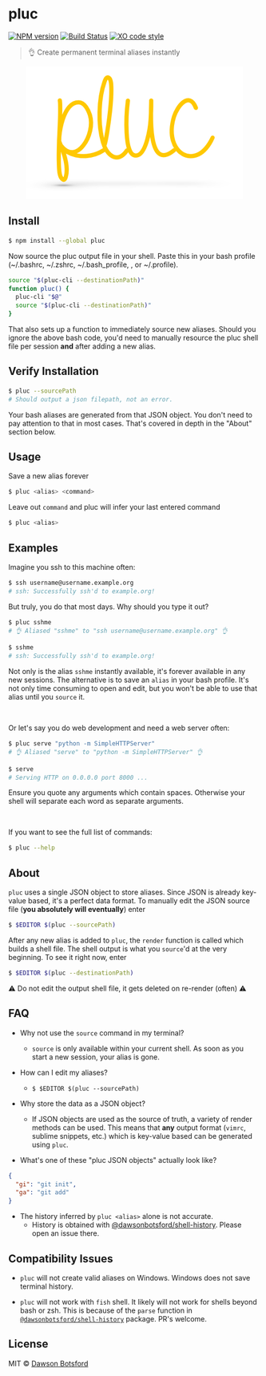 # pluc
[![NPM version][npm-image]][npm-url] [![Build Status][travis-image]][travis-url] [![XO code style][xo-image]][xo-url]

> :ok_hand: Create permanent terminal aliases instantly

<p align="center">
  <img src="./media/logo.png" alt="logo"/>
</p>

## Install

```sh
$ npm install --global pluc
```

Now source the pluc output file in your shell. Paste this in your bash profile (~/.bashrc, ~/.zshrc, ~/.bash_profile, , or ~/.profile).

```sh
source "$(pluc-cli --destinationPath)"
function pluc() {
  pluc-cli "$@"
  source "$(pluc-cli --destinationPath)"
}
```

That also sets up a function to immediately source new aliases. Should you ignore the above bash code, you'd need to manually resource the pluc shell file per session **and** after adding a new alias.

## Verify Installation

```sh
$ pluc --sourcePath
# Should output a json filepath, not an error.
```

Your bash aliases are generated from that JSON object. You don't need to pay attention to that in most cases. That's covered in depth in the "About" section below.

## Usage

Save a new alias forever

```sh
$ pluc <alias> <command>
```

Leave out `command` and pluc will infer your last entered command

```sh
$ pluc <alias>
```

## Examples

Imagine you ssh to this machine often:

```sh
$ ssh username@username.example.org
# ssh: Successfully ssh'd to example.org!
```

But truly, you do that most days. Why should you type it out?

```sh
$ pluc sshme
# 👌 Aliased "sshme" to "ssh username@username.example.org" 👌

$ sshme
# ssh: Successfully ssh'd to example.org!
```

Not only is the alias `sshme` instantly available, it's forever available in any new sessions. The alternative is to save an `alias` in your bash profile. It's not only time consuming to open and edit, but you won't be able to use that alias until you `source` it.

<br/>

Or let's say you do web development and need a web server often:

```sh
$ pluc serve "python -m SimpleHTTPServer"
# 👌 Aliased "serve" to "python -m SimpleHTTPServer" 👌

$ serve
# Serving HTTP on 0.0.0.0 port 8000 ...
```

Ensure you quote any arguments which contain spaces. Otherwise your shell will separate each word as separate arguments.

<br/>

If you want to see the full list of commands:

```sh
$ pluc --help
```

## About

`pluc` uses a single JSON object to store aliases. Since JSON is already key-value based, it's a perfect data format. To manually edit the JSON source file (**you absolutely will eventually**) enter

```sh
$ $EDITOR $(pluc --sourcePath)
```

After any new alias is added to `pluc`, the `render` function is called which builds a shell file. The shell output is what you `source`'d at the very beginning. To see it right now, enter

```sh
$ $EDITOR $(pluc --destinationPath)
```

:warning: Do not edit the output shell file, it gets deleted on re-render (often) :warning:


## FAQ

* Why not use the `source` command in my terminal?
  * `source` is only available within your current shell. As soon as you start a new session, your alias is gone.

* How can I edit my aliases?
  * `$ $EDITOR $(pluc --sourcePath)`


* Why store the data as a JSON object?
  * If JSON objects are used as the source of truth, a variety of render methods can be used. This means that **any** output format (`vimrc`, sublime snippets, etc.) which is key-value based can be generated using `pluc`.

* What's one of these "pluc JSON objects" actually look like?

```json
{
  "gi": "git init",
  "ga": "git add"
}
```

* The history inferred by `pluc <alias>` alone is not accurate.
  * History is obtained with [@dawsonbotsford/shell-history](https://github.com/dawsonbotsford/shell-history). Please open an issue there.

<!-- * How can I add a new render method?
  1. Create and test a render function as a standalone module. (Fork [build-shell-fn](https://github.com/dawsonbotsford/build-shell-fn))
  2. Add a transpile method in [index.js](./src/index.js). (Copy `transpileJSON()`)
  3. Add a flag for render function within [cli.js](./src/cli.js)
  4. Document the new render method in the `--help` in `src/cli.js`
  5. PR!
 -->
## Compatibility Issues

* `pluc` will not create valid aliases on Windows. Windows does not save terminal history.

* `pluc` will not work with `fish` shell. It likely will not work for shells beyond bash or zsh. This is because of the `parse` function in [`@dawsonbotsford/shell-history`](https:///github.com/dawsonbotsford/shell-history) package. PR's welcome.

## License

MIT © [Dawson Botsford](http://dawsonbotsford.com)

[npm-image]: https://badge.fury.io/js/pluc.svg
[npm-url]: https://npmjs.org/package/pluc
[travis-image]: https://travis-ci.org/dawsonbotsford/pluc.svg?branch=master
[travis-url]: https://travis-ci.org/dawsonbotsford/pluc
[xo-image]: https://img.shields.io/badge/code_style-XO-5ed9c7.svg
[xo-url]: https://github.com/sindresorhus/xo
